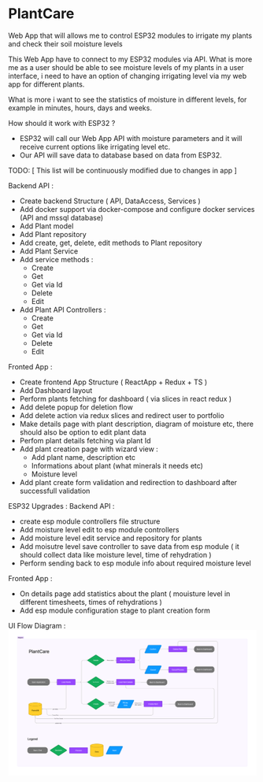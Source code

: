 # PlantCare
Web App that will allows me to control ESP32 modules to irrigate my plants and check their soil moisture levels

This Web App have to connect to my ESP32 modules via API. What is more me as a user should be able to see moisture levels of my plants in a user interface,
i need to have an option of changing irrigating level via my web app for different plants. 

What is more i want to see the statistics of moisture in different levels, for example in minutes, hours, days and weeks.

How should it work with ESP32 ?
- ESP32 will call our Web App API with moisture parameters and it will receive current options like irrigating level etc.
- Our API will save data to database based on data from ESP32.

TODO: 
[ This list will be continuously modified due to changes in app ]

Backend API :
- Create backend Structure ( API, DataAccess, Services )
- Add docker support via docker-compose and configure docker services (API and mssql database)
- Add Plant model
- Add Plant repository
- Add create, get, delete, edit methods to Plant repository
- Add Plant Service
- Add service methods :
  - Create
  - Get
  - Get via Id
  - Delete
  - Edit
- Add Plant API Controllers :
  - Create
  - Get
  - Get via Id
  - Delete
  - Edit

Fronted App :
- Create frontend App Structure ( ReactApp + Redux + TS )
- Add Dashboard layout
- Perform plants fetching for dashboard ( via slices in react redux )
- Add delete popup for deletion flow
- Add delete action via redux slices and redirect user to portfolio
- Make details page with plant description, diagram of moisture etc, there should also be option to edit plant data
- Perfom plant details fetching via plant Id
- Add plant creation page with wizard view : 
  - Add plant name, description etc
  - Informations about plant (what minerals it needs etc)
  - Moisture level
- Add plant create form validation and redirection to dashboard after successfull validation

ESP32 Upgrades :
  Backend API :
  - create esp module controllers file structure
  - Add moisture level edit to esp module controllers
  - Add moisture level edit service and repository for plants
  - Add moisutre level save controller to save data from esp module ( it should collect data like moisture level, time of rehydration )
  - Perform sending back to esp module info about required moisture level

  Fronted App :
  - On details page add statistics about the plant ( mouisture level in different timesheets, times of rehydrations )
  - Add esp module configuration stage to plant creation form


UI Flow Diagram : 
![alt text](https://github.com/ArekStasko/PlantCare/blob/master/PlantCareDiagram.png?raw=true)
